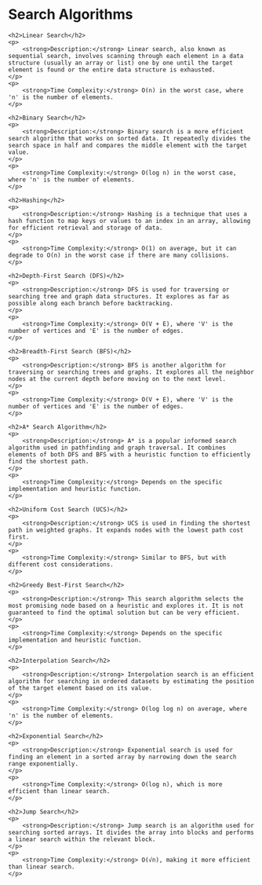 <!DOCTYPE html>
<html>
<head>
    <title>Search Algorithms</title>
</head>
<body>
    <h1>Search Algorithms</h1>

    <h2>Linear Search</h2>
    <p>
        <strong>Description:</strong> Linear search, also known as sequential search, involves scanning through each element in a data structure (usually an array or list) one by one until the target element is found or the entire data structure is exhausted.
    </p>
    <p>
        <strong>Time Complexity:</strong> O(n) in the worst case, where 'n' is the number of elements.
    </p>

    <h2>Binary Search</h2>
    <p>
        <strong>Description:</strong> Binary search is a more efficient search algorithm that works on sorted data. It repeatedly divides the search space in half and compares the middle element with the target value.
    </p>
    <p>
        <strong>Time Complexity:</strong> O(log n) in the worst case, where 'n' is the number of elements.
    </p>

    <h2>Hashing</h2>
    <p>
        <strong>Description:</strong> Hashing is a technique that uses a hash function to map keys or values to an index in an array, allowing for efficient retrieval and storage of data.
    </p>
    <p>
        <strong>Time Complexity:</strong> O(1) on average, but it can degrade to O(n) in the worst case if there are many collisions.
    </p>

    <h2>Depth-First Search (DFS)</h2>
    <p>
        <strong>Description:</strong> DFS is used for traversing or searching tree and graph data structures. It explores as far as possible along each branch before backtracking.
    </p>
    <p>
        <strong>Time Complexity:</strong> O(V + E), where 'V' is the number of vertices and 'E' is the number of edges.
    </p>

    <h2>Breadth-First Search (BFS)</h2>
    <p>
        <strong>Description:</strong> BFS is another algorithm for traversing or searching trees and graphs. It explores all the neighbor nodes at the current depth before moving on to the next level.
    </p>
    <p>
        <strong>Time Complexity:</strong> O(V + E), where 'V' is the number of vertices and 'E' is the number of edges.
    </p>

    <h2>A* Search Algorithm</h2>
    <p>
        <strong>Description:</strong> A* is a popular informed search algorithm used in pathfinding and graph traversal. It combines elements of both DFS and BFS with a heuristic function to efficiently find the shortest path.
    </p>
    <p>
        <strong>Time Complexity:</strong> Depends on the specific implementation and heuristic function.
    </p>

    <h2>Uniform Cost Search (UCS)</h2>
    <p>
        <strong>Description:</strong> UCS is used in finding the shortest path in weighted graphs. It expands nodes with the lowest path cost first.
    </p>
    <p>
        <strong>Time Complexity:</strong> Similar to BFS, but with different cost considerations.
    </p>

    <h2>Greedy Best-First Search</h2>
    <p>
        <strong>Description:</strong> This search algorithm selects the most promising node based on a heuristic and explores it. It is not guaranteed to find the optimal solution but can be very efficient.
    </p>
    <p>
        <strong>Time Complexity:</strong> Depends on the specific implementation and heuristic function.
    </p>

    <h2>Interpolation Search</h2>
    <p>
        <strong>Description:</strong> Interpolation search is an efficient algorithm for searching in ordered datasets by estimating the position of the target element based on its value.
    </p>
    <p>
        <strong>Time Complexity:</strong> O(log log n) on average, where 'n' is the number of elements.
    </p>

    <h2>Exponential Search</h2>
    <p>
        <strong>Description:</strong> Exponential search is used for finding an element in a sorted array by narrowing down the search range exponentially.
    </p>
    <p>
        <strong>Time Complexity:</strong> O(log n), which is more efficient than linear search.
    </p>

    <h2>Jump Search</h2>
    <p>
        <strong>Description:</strong> Jump search is an algorithm used for searching sorted arrays. It divides the array into blocks and performs a linear search within the relevant block.
    </p>
    <p>
        <strong>Time Complexity:</strong> O(√n), making it more efficient than linear search.
    </p>
</body>
</html>

